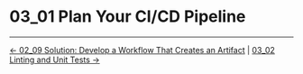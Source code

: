 # 03_01 Plan Your CI/CD Pipeline

<!-- FooterStart -->
---
[← 02_09 Solution: Develop a Workflow That Creates an Artifact](../../../ch2_selecting_and_using_actions/02_09_solution_develop_a_workflow_that_creates_an_artifact/README.md) | [03_02 Linting and Unit Tests →](../03_02_linting__unit_tests/README.md)
<!-- FooterEnd -->
